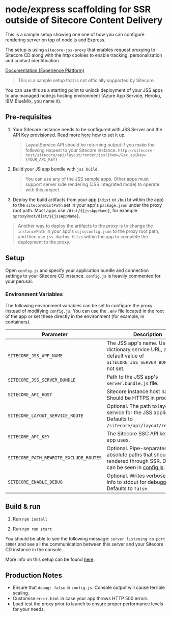 # node/express scaffolding for SSR outside of Sitecore Content Delivery

This is a sample setup showing one one of how you can configure rendering server on top of node.js and Express.

The setup is using `sitecore-jss-proxy` that enables request proxying to Sitecore CD along with the http cookies to enable tracking, personalization and contact identification.

[Documentation (Experience Platform)](https://doc.sitecore.com/xp/en/developers/hd/21/sitecore-headless-development/walkthrough--rendering-a-jss-app-server-side-using-the-headless-jss-proxy.html)

> This is a sample setup that is not officially supported by Sitecore.

You can use this as a starting point to unlock deployment of your JSS apps to any managed node.js hosting environment (Azure App Service, Heroku, IBM BlueMix, you name it).

## Pre-requisites

1.  Your Sitecore instance needs to be configured with JSS.Server and the API Key provisioned. Read more [here](https://jss.sitecore.com/docs/getting-started/jss-server-install) how to set it up.

    > LayoutService API should be returning output if you make the following request to your Sitecore instance. `http://sitecore-host/sitecore/api/layout/render/jss?item=/&sc_apikey={YOUR_API_KEY}`

1.  Build your JS app bundle with `jss build`.

    > You can use any of the JSS sample apps. Other apps must support server side rendering (JSS integrated mode) to operate with this project.

1.  Deploy the build artifacts from your app (`/dist` or `/build` within the app) to the `sitecoreDistPath` set in your app's `package.json` under the proxy root path. Most apps use `/dist/${jssAppName}`, for example `$proxyRoot/dist/${jssAppName}`.

> Another way to deploy the artifacts to the proxy is to change the `instancePath` in your app's `scjssconfig.json` to the proxy root path, and then use `jss deploy files` within the app to complete the deployment to the proxy.

## Setup

Open `config.js` and specify your application bundle and connection settings to your Sitecore CD instance. `config.js` is heavily commented for your perusal.

### Environment Variables

The following environment variables can be set to configure the proxy instead of modifying `config.js`. You can use the `.env` file located in the root of the app or set these directly in the environment (for example, in containers).

| Parameter                              | Description                                                                                                                                |
| -------------------------------------- | ------------------------------------------------------------------------------------------------------------------------------------------ |
| `SITECORE_JSS_APP_NAME`                | The JSS app's name. Used in dictionary service URL, and the default value of `SITECORE_JSS_SERVER_BUNDLE` if it's not set.                 |
| `SITECORE_JSS_SERVER_BUNDLE`           | Path to the JSS app's `server.bundle.js` file.                                                                                             |
| `SITECORE_API_HOST`                    | Sitecore instance host name. Should be HTTPS in production.                                                                                |
| `SITECORE_LAYOUT_SERVICE_ROUTE`        | Optional. The path to layout service for the JSS application. Defaults to `/sitecore/api/layout/render/jss`.                               |
| `SITECORE_API_KEY`                     | The Sitecore SSC API key your app uses.                                                                                                    |
| `SITECORE_PATH_REWRITE_EXCLUDE_ROUTES` | Optional. Pipe-separated list of absolute paths that should not be rendered through SSR. Defaults can be seen in [config.js](./config.js). |
| `SITECORE_ENABLE_DEBUG`                | Optional. Writes verbose request info to stdout for debugging. Defaults to `false`.                                                        |

## Build & run

1.  Run `npm install`

1.  Run `npm run start`

You should be able to see the following message:
`server listening on port 3000!` and see all the communication between this server and your Sitecore CD instance in the console.

More info on this setup can be found [here](https://doc.sitecore.com/xp/en/developers/hd/21/sitecore-headless-development/sitecore-headless-services.html).

## Production Notes

- Ensure that `debug: false` in `config.js`. Console output will cause terrible scaling.
- Customise `error.html` in case your app throws HTTP 500 errors.
- Load test the proxy prior to launch to ensure proper performance levels for your needs.
